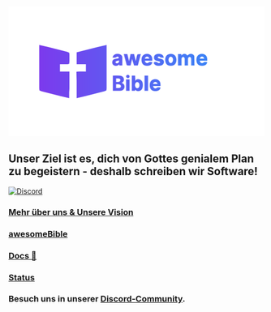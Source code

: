 <p align="center">
<img width="512" height="256" src="/images/logo-awesomebible_gradient.svg">
</p>

## Unser Ziel ist es, dich von Gottes genialem Plan zu begeistern - deshalb schreiben wir Software!

[![Discord](https://img.shields.io/discord/940887747130957844?color=5865F2)](https://chat.awesomebible.de)

### [Mehr über uns & Unsere Vision](https://awesomebible.de/unsere-vision/)
### [awesomeBible](https://awesomebible.de)
### [Docs 📖](https://docs.awesomebible.de)
### [Status](https://status.awesomebible.de)
### Besuch uns in unserer [Discord-Community](https://chat.awesomebible.de).
